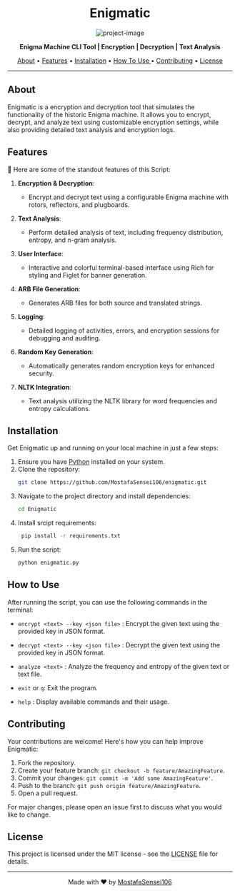 <h1 align="center">Enigmatic</h1>

<p align="center"><img src="https://socialify.git.ci/MostafaSensei106/Enigmatic/image?font=KoHo&language=1&logo=https%3A%2F%2Favatars.githubusercontent.com%2Fu%2F138288138%3Fv%3D4&name=1&owner=1&pattern=Floating+Cogs&theme=Light" alt="project-image"></p>

<p align="center">
    <strong>Enigma Machine CLI Tool | Encryption | Decryption | Text Analysis</strong>
</p>

<p align="center">
    <a href="#about">About</a> •
    <a href="#features">Features</a> •
    <a href="#installation">Installation</a> •
    <a href="#how-to-use">How To Use </a> •
    <a href="#contributing">Contributing</a> •
    <a href="#license">License</a>
</p>

---

## About

Enigmatic is a encryption and decryption tool that simulates the functionality of the historic Enigma machine. It allows you to encrypt, decrypt, and analyze text using customizable encryption settings, while also providing detailed text analysis and encryption logs.

## Features

🌟 Here are some of the standout features of this Script:

1. **Encryption & Decryption**:
    - Encrypt and decrypt text using a configurable Enigma machine with rotors, reflectors, and plugboards.

2. **Text Analysis**:
    - Perform detailed analysis of text, including frequency distribution, entropy, and n-gram analysis.

3. **User Interface**:
    - Interactive and colorful terminal-based interface using Rich for styling and Figlet for banner generation.

4. **ARB File Generation**:
    - Generates ARB files for both source and translated strings.

5. **Logging**:
    - Detailed logging of activities, errors, and encryption sessions for debugging and auditing.

6. **Random Key Generation**:
    - Automatically generates random encryption keys for enhanced security.

8. **NLTK Integration**:
    - Text analysis utilizing the NLTK library for word frequencies and entropy calculations.

## Installation

Get Enigmatic up and running on your local machine in just a few steps:

1. Ensure you have [Python](https://www.python.org/downloads/) installed on your system.
2. Clone the repository:
     ```bash
     git clone https://github.com/MostafaSensei106/enigmatic.git
     ```
3. Navigate to the project directory and install dependencies:
     ```bash
     cd Enigmatic
    ```
4. Install srcipt requirements:
    ```bash
     pip install -r requirements.txt
     ```
5. Run the script:
     ```bash
     python enigmatic.py
     ```

## How to Use

After running the script, you can use the following commands in the terminal:

 - `encrypt <text> --key <json file>` : Encrypt the given text using the provided key in JSON format.

 - `decrypt <text> --key <json file>` : Decrypt the given text using the provided key in JSON format.

 - `analyze <text>` : Analyze the frequency and entropy of the given text or text file.
 
 - `exit` or `q`: Exit the program.

 - `help` : Display available commands and their usage.

## Contributing

Your contributions are welcome! Here's how you can help improve Enigmatic:

1. Fork the repository.
2. Create your feature branch: `git checkout -b feature/AmazingFeature`.
3. Commit your changes: `git commit -m 'Add some AmazingFeature'`.
4. Push to the branch: `git push origin feature/AmazingFeature`.
5. Open a pull request.

For major changes, please open an issue first to discuss what you would like to change.

## License

This project is licensed under the MIT license - see the [LICENSE](LICENSE) file for details.

---

<p align="center">
    Made with ❤️ by <a href="https://github.com/MostafaSensei106">MostafaSensei106</a>
</p>
